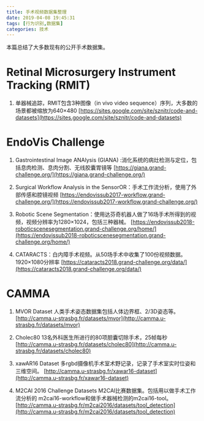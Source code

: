 ```yaml
---
title: 手术视频数据集整理
date: 2019-04-08 19:45:31
tags: [行为识别,数据集]
categories: 技术
---
```

本篇总结了大多数现有的公开手术数据集。
<!-- more -->

# Retinal Microsurgery Instrument Tracking (RMIT)
 1. 单器械追踪，RMIT包含3种图像（in vivo video sequence）序列，大多数的场景都被缩放为640×480
 [https://sites.google.com/site/sznitr/code-and-datasets](https://sites.google.com/site/sznitr/code-and-datasets)
 
# EndoVis Challenge

1. Gastrointestinal Image ANAlysis (GIANA) :消化系统的病灶检测与定位，包括息肉检测、息肉分割、无线胶囊胃镜等
[https://giana.grand-challenge.org/](https://giana.grand-challenge.org/)

2. Surgical Workflow Analysis in the SensorOR：手术工作流分析，使用了外部传感和腔镜视频 
[https://endovissub2017-workflow.grand-challenge.org/](https://endovissub2017-workflow.grand-challenge.org/)

3. Robotic Scene Segmentation：使用达芬奇机器人做了16场手术所得到的视频，视频分辨率为1280×1024，包括三种器械。
[https://endovissub2018-roboticscenesegmentation.grand-challenge.org/home/](https://endovissub2018-roboticscenesegmentation.grand-challenge.org/home/)

4. CATARACTS：白内障手术视频。从50场手术中收集了100份视频数据。1920×1080分辨率 
[https://cataracts2018.grand-challenge.org/data/](https://cataracts2018.grand-challenge.org/data/)

# CAMMA 

1. MVOR Dataset 人类手术姿态数据集包括人体边界框、2/3D姿态等。
[http://camma.u-strasbg.fr/datasets/mvor](http://camma.u-strasbg.fr/datasets/mvor)


2. Cholec80 13名外科医生所进行的80项胆囊切除手术，25帧每秒 
[http://camma.u-strasbg.fr/datasets/cholec80](http://camma.u-strasbg.fr/datasets/cholec80)



3.  xawAR16 Dataset 多rgbd摄像机手术室术野记录，记录了手术室实时位姿和三维空间。
[http://camma.u-strasbg.fr/xawar16-dataset](http://camma.u-strasbg.fr/xawar16-dataset)

4. M2CAI 2016 Challenge Datasets M2CAI比赛数据集。包括用以做手术工作流分析的 m2cai16-workflow和做手术器械检测的m2cai16-tool。
[http://camma.u-strasbg.fr/m2cai2016/datasets/tool_detection](http://camma.u-strasbg.fr/m2cai2016/datasets/tool_detection)
